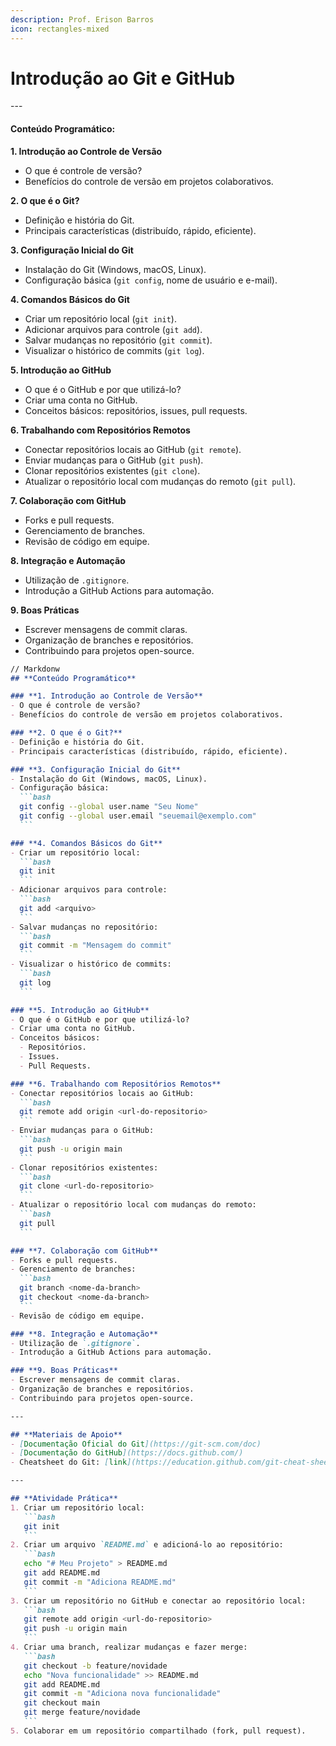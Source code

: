 ```yaml
---
description: Prof. Erison Barros
icon: rectangles-mixed
---
```


# Introdução ao Git e GitHub

\---

#### **Conteúdo Programático:**

**1. Introdução ao Controle de Versão**

* O que é controle de versão?
* Benefícios do controle de versão em projetos colaborativos.

**2. O que é o Git?**

* Definição e história do Git.
* Principais características (distribuído, rápido, eficiente).

**3. Configuração Inicial do Git**

* Instalação do Git (Windows, macOS, Linux).
* Configuração básica (`git config`, nome de usuário e e-mail).

**4. Comandos Básicos do Git**

* Criar um repositório local (`git init`).
* Adicionar arquivos para controle (`git add`).
* Salvar mudanças no repositório (`git commit`).
* Visualizar o histórico de commits (`git log`).

**5. Introdução ao GitHub**

* O que é o GitHub e por que utilizá-lo?
* Criar uma conta no GitHub.
* Conceitos básicos: repositórios, issues, pull requests.

**6. Trabalhando com Repositórios Remotos**

* Conectar repositórios locais ao GitHub (`git remote`).
* Enviar mudanças para o GitHub (`git push`).
* Clonar repositórios existentes (`git clone`).
* Atualizar o repositório local com mudanças do remoto (`git pull`).

**7. Colaboração com GitHub**

* Forks e pull requests.
* Gerenciamento de branches.
* Revisão de código em equipe.

**8. Integração e Automação**

* Utilização de `.gitignore`.
* Introdução a GitHub Actions para automação.

**9. Boas Práticas**

* Escrever mensagens de commit claras.
* Organização de branches e repositórios.
* Contribuindo para projetos open-source.

````markdown
// Markdonw
## **Conteúdo Programático**

### **1. Introdução ao Controle de Versão**
- O que é controle de versão?
- Benefícios do controle de versão em projetos colaborativos.

### **2. O que é o Git?**
- Definição e história do Git.
- Principais características (distribuído, rápido, eficiente).

### **3. Configuração Inicial do Git**
- Instalação do Git (Windows, macOS, Linux).
- Configuração básica:
  ```bash
  git config --global user.name "Seu Nome"
  git config --global user.email "seuemail@exemplo.com"
  ```

### **4. Comandos Básicos do Git**
- Criar um repositório local:
  ```bash
  git init
  ```
- Adicionar arquivos para controle:
  ```bash
  git add <arquivo>
  ```
- Salvar mudanças no repositório:
  ```bash
  git commit -m "Mensagem do commit"
  ```
- Visualizar o histórico de commits:
  ```bash
  git log
  ```

### **5. Introdução ao GitHub**
- O que é o GitHub e por que utilizá-lo?
- Criar uma conta no GitHub.
- Conceitos básicos:
  - Repositórios.
  - Issues.
  - Pull Requests.

### **6. Trabalhando com Repositórios Remotos**
- Conectar repositórios locais ao GitHub:
  ```bash
  git remote add origin <url-do-repositorio>
  ```
- Enviar mudanças para o GitHub:
  ```bash
  git push -u origin main
  ```
- Clonar repositórios existentes:
  ```bash
  git clone <url-do-repositorio>
  ```
- Atualizar o repositório local com mudanças do remoto:
  ```bash
  git pull
  ```

### **7. Colaboração com GitHub**
- Forks e pull requests.
- Gerenciamento de branches:
  ```bash
  git branch <nome-da-branch>
  git checkout <nome-da-branch>
  ```
- Revisão de código em equipe.

### **8. Integração e Automação**
- Utilização de `.gitignore`.
- Introdução a GitHub Actions para automação.

### **9. Boas Práticas**
- Escrever mensagens de commit claras.
- Organização de branches e repositórios.
- Contribuindo para projetos open-source.

---

## **Materiais de Apoio**
- [Documentação Oficial do Git](https://git-scm.com/doc)
- [Documentação do GitHub](https://docs.github.com/)
- Cheatsheet do Git: [link](https://education.github.com/git-cheat-sheet-education.pdf)

---

## **Atividade Prática**
1. Criar um repositório local:
   ```bash
   git init
   ```
2. Criar um arquivo `README.md` e adicioná-lo ao repositório:
   ```bash
   echo "# Meu Projeto" > README.md
   git add README.md
   git commit -m "Adiciona README.md"
   ```
3. Criar um repositório no GitHub e conectar ao repositório local:
   ```bash
   git remote add origin <url-do-repositorio>
   git push -u origin main
   ```
4. Criar uma branch, realizar mudanças e fazer merge:
   ```bash
   git checkout -b feature/novidade
   echo "Nova funcionalidade" >> README.md
   git add README.md
   git commit -m "Adiciona nova funcionalidade"
   git checkout main
   git merge feature/novidade
   ```
5. Colaborar em um repositório compartilhado (fork, pull request).

````
